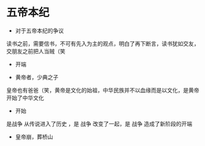 # 五帝本纪

- 对于五帝本纪的争议

读书之前，需要信书，不可有先入为主的观点，明白了再下断言，读书犹如交友，交朋友之前把人当贼（笑

- 开端

- 黄帝者，少典之子

皇帝也有爸爸（笑，黄帝是文化的始祖，中华民族并不以血缘而是以文化，是黄帝开始了中华文化

- 开始

是战争 从传说进入了历史 ，是 战争 改变了一起，是 战争 造成了新阶段的开端

- 皇帝崩，葬桥山

